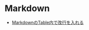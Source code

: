 
# Markdown


* [MarkdownのTable内で改行を入れる](https://qiita.com/nekogeruge_987/items/b43481ea46b809d3a2f1)


